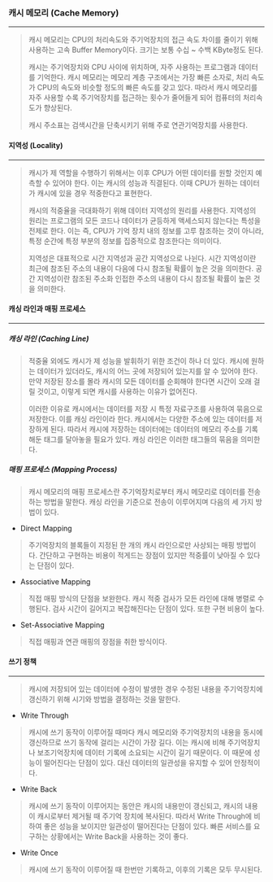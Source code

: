 ### 캐시 메모리 (Cache Memory)

------

> 캐시 메모리는 CPU의 처리속도와 주기억장치의 접근 속도 차이를 줄이기 위해 사용하는 고속 Buffer Memory이다. 크기는 보통 수십 ~ 수백 KByte정도 된다.
>
> 캐시는 주기억장치와 CPU 사이에 위치하며, 자주 사용하는 프로그램과 데이터를 기억한다. 캐시 메모리는 메모리 계층 구조에서는 가장 빠른 소자로, 처리 속도가 CPU의 속도와 비슷할 정도의 빠른 속도를 갖고 있다. 따라서 캐시 메모리를 자주 사용할 수록 주기억장치를 접근하는 횟수가 줄어들게 되어 컴퓨터의 처리속도가 향상된다.
>
> 캐시 주소표는 검색시간을 단축시키기 위해 주로 연관기억장치를 사용한다. 





#### 지역성 (Locality)

------

> 캐시가 제 역할을 수행하기 위해서는 이후 CPU가 어떤 데이터를 원할 것인지 예측할 수 있어야 한다. 이는 캐시의 성능과 직결된다. 이때 CPU가 원하는 데이터가 캐시에 있을 경우 적중한다고 표현한다.
>
> 캐시의 적중율을 극대화하기 위해 데이터 지역성의 원리를 사용한다. 지역성의 원리는 프로그램의 모든 코드나 데이터가 균등하게 액세스되지 않는다는 특성을 전제로 한다. 이는 즉, CPU가 기억 장치 내의 정보를 고루 참조하는 것이 아니라, 특정 순간에 특정 부분의 정보를 집중적으로 참조한다는 의미이다.
>
> 지역성은 대표적으로 시간 지역성과 공간 지역성으로 나뉜다. 시간 지역성이란 최근에 참조된 주소의 내용이 다음에 다시 참조될 확률이 높은 것을 의미한다. 공간 지역성이란 참조된 주소화 인접한 주소의 내용이 다시 참조될 확률이 높은 것을 의미한다.





#### 캐싱 라인과 매핑 프로세스

------

##### 캐싱 라인 (Caching Line)

> 적중율 외에도 캐시가 제 성능을 발휘하기 위한 조건이 하나 더 있다. 캐시에 원하는 데이터가 있더라도, 캐시의 어느 곳에 저장되어 있는지를 알 수 있어야 한다. 만약 저장된 장소를 몰라 캐시의 모든 데이터를 순회해야 한다면 시간이 오래 걸릴 것이고, 이렇게 되면 캐시를 사용하는 이유가 없어진다.
>
> 이러한 이유로 캐시에서는 데이터를 저장 시 특정 자료구조를 사용하여 묶음으로 저장한다. 이를 캐싱 라인이라 한다. 캐시에서는 다양한 주소에 있는 데이터를 저장하게 된다. 따라서 캐시에 저장하는 데이터에는 데이터의 메모리 주소를 기록해둔 태그를 달아놓을 필요가 있다. 캐싱 라인은 이러한 태그들의 묶음을 의미한다. 

##### 매핑 프로세스 (Mapping Process)

> 캐시 메모리의 매핑 프로세스란 주기억장치로부터 캐시 메모리로 데이터를 전송하는 방법을 말한다. 캐싱 라인을 기준으로 전송이 이루어지며 다음의 세 가지 방법이 있다.

* Direct Mapping

> 주기억장치의 블록들이 지정된 한 개의 캐시 라인으로만 사상되는 매핑 방법이다. 간단하고 구현하는 비용이 적게드는 장점이 있지만 적중률이 낮아질 수 있다는 단점이 있다.

* Associative Mapping

> 직접 매핑 방식의 단점을 보완한다. 캐시 적중 검사가 모든 라인에 대해 병렬로 수행된다. 검사 시간이 길어지고 복잡해진다는 단점이 있다. 또한 구현 비용이 높다.

* Set-Associative Mapping

> 직접 매핑과 연관 매핑의 장점을 취한 방식이다.





#### 쓰기 정책

------

> 캐시에 저장되어 있는 데이터에 수정이 발생한 경우 수정된 내용을 주기억장치에 갱신하기 위해 시기와 방법을 결정하는 것을 말한다.

* Write Through

> 캐시에 쓰기 동작이 이루어질 때마다 캐시 메모리와 주기억장치의 내용을 동시에 갱신하므로 쓰기 동작에 걸리는 시간이 가장 길다. 이는 캐시에 비해 주기억장치나 보조기억장치에 데이터 기록에 소요되는 시간이 길기 때문이다. 이 때문에 성능이 떨어진다는 단점이 있다. 대신 데이터의 일관성을 유지할 수 있어 안정적이다.

* Write Back

> 캐시에 쓰기 동작이 이루어지는 동안은 캐시의 내용만이 갱신되고, 캐시의 내용이 캐시로부터 제거될 때 주기억 장치에 복사된다. 따라서 Write Through에 비하여 좋은 성능을 보이지만 일관성이 떨어진다는 단점이 있다. 빠른 서비스를 요구하는 상황에서는 Write Back을 사용하는 것이 좋다.

* Write Once

> 캐시에 쓰기 동작이 이루어질 때 한번만 기록하고, 이후의 기록은 모두 무시된다.